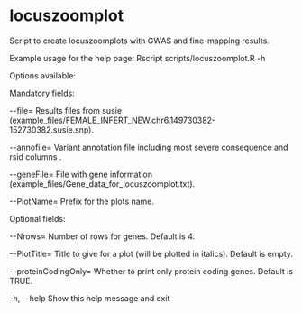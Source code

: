 # locuszoomplot

Script to create locuszoomplots with GWAS and fine-mapping results.

Example usage for the help page:
Rscript scripts/locuszoomplot.R -h


Options available:


Mandatory fields:

--file=
		Results files from susie (example_files/FEMALE_INFERT_NEW.chr6.149730382-152730382.susie.snp).

--annofile=
		Variant annotation file including most severe consequence and rsid columns .

--geneFile=
		File with gene information (example_files/Gene_data_for_locuszoomplot.txt).

--PlotName=
		Prefix for the plots name.


Optional fields:

--Nrows=
		Number of rows for genes. Default is 4.

--PlotTitle=
		Title to give for a plot (will be plotted in italics). Default is empty.

--proteinCodingOnly=
		Whether to print only protein coding genes. Default is TRUE.

-h, --help
		Show this help message and exit
	

	
